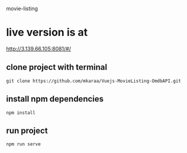 movie-listing

# live version is at 
http://3.139.66.105:8081/#/

## clone project with terminal 
```git clone https://github.com/mkaraa/Vuejs-MovieListing-OmdbAPI.git```

## install npm dependencies
```npm install```

## run project 
```npm run serve```

